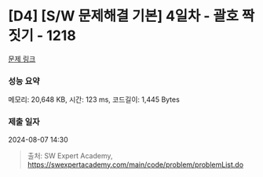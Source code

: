 # [D4] [S/W 문제해결 기본] 4일차 - 괄호 짝짓기 - 1218 

[문제 링크](https://swexpertacademy.com/main/code/problem/problemDetail.do?contestProbId=AV14eWb6AAkCFAYD) 

### 성능 요약

메모리: 20,648 KB, 시간: 123 ms, 코드길이: 1,445 Bytes

### 제출 일자

2024-08-07 14:30



> 출처: SW Expert Academy, https://swexpertacademy.com/main/code/problem/problemList.do